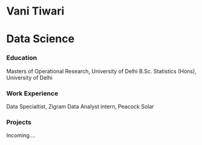 # Vani Tiwari
# Data Science

### Education
Masters of Operational Research, University of Delhi
B.Sc. Statistics (Hons), University of Delhi

### Work Experience
Data Specialtist, Zigram
Data Analyst intern, Peacock Solar

### Projects 
Incoming....
